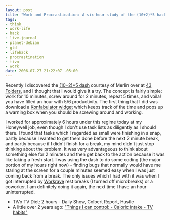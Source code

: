 ```yaml
--- 
layout: post
title: "Work and Procrastination: A six-hour study of the (10+2)*5 hack."
tags: 
- think
- work-life
- hack
- live-journal
- planet-debian
- gtd
- lifehack
- procrastination
- tivo
- work
date: 2006-07-27 21:22:07 -05:00
---
```

Recently I discovered the <a href="http://www.43folders.com/2005/10/11/procrastination-hack-1025/">(10+2)*5 dash</a> courtesy of Merlin over at <a href="http://www.43folders.com">43 Folders</a>, and I thought that I would give it a try.  The concept is fairly simple: work for 10 minutes, screw around for 2 minutes, repeat 5 times, and voila! you have filled an hour with 5/6 productivity.  The first thing that I did was download a <a href="http://www.widgetgallery.com/view.php?widget=28040">Konfabulator widget</a> which keeps track of the time and pops up a warning box when you should be screwing around and working.

I worked for approximately 6 hours under this regime today at my Honeywell job, even though I don't use task lists as diligently as I should there.  I found that tasks which I regarded as small were finishing in a snap, partly because I wanted to get them done before the next 2 minute break, and partly because if I didn't finish for a break, my mind didn't just stop thinking about the problem.  It was very advantageous to think about something else for 2 minutes and then get back to the action because it was like taking a fresh start.  I was using the dash to do some coding (the major portion of my hours right now) - finding bugs that normally would have me staring at the screen for a couple minutes seemed easy when I was just coming back from a break.  The only issues which I had with it was when I got interrupted by <a href="http://workrave.org">Workrave</a> rest breaks (I turned off microbreaks) or a coworker.  I am definitely doing it again, the next time I have an hour uninterrupted.
<ul>
	<li> TiVo TV Diet: 2 hours - Daily Show, Colbert Report, Hustle</li>
	<li> A little over 2 years ago: <a href="http://base0.net/archives/103-Things.html">"Things I can control: - Caloric intake - TV habits"</a></li>
</ul>
